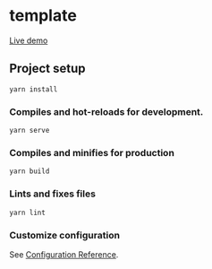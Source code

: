 # template

[Live demo](http://vue-ycapvj5w5.g.tau.link)

## Project setup
```
yarn install
```

### Compiles and hot-reloads for development.
```
yarn serve
```

### Compiles and minifies for production
```
yarn build
```

### Lints and fixes files
```
yarn lint
```

### Customize configuration
See [Configuration Reference](https://cli.vuejs.org/config/).
